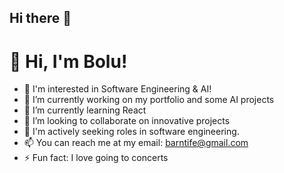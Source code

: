 ## Hi there 👋

<!--
**BoluKay/Bolukay** is a ✨ _special_ ✨ repository because its `README.md` (this file) appears on your GitHub profile.


Here are some ideas to get you started: -->

# 👋 Hi, I'm Bolu!
- 👀 I'm interested in Software Engineering & AI!
- 🔭 I’m currently working on my portfolio and some AI projects
- 🌱 I’m currently learning React
- 👯 I’m looking to collaborate on innovative projects
- 🤔 I'm actively seeking roles in software engineering.
- 📫 You can reach me at my email: barntife@gmail.com
- ⚡ Fun fact: I love going to concerts




